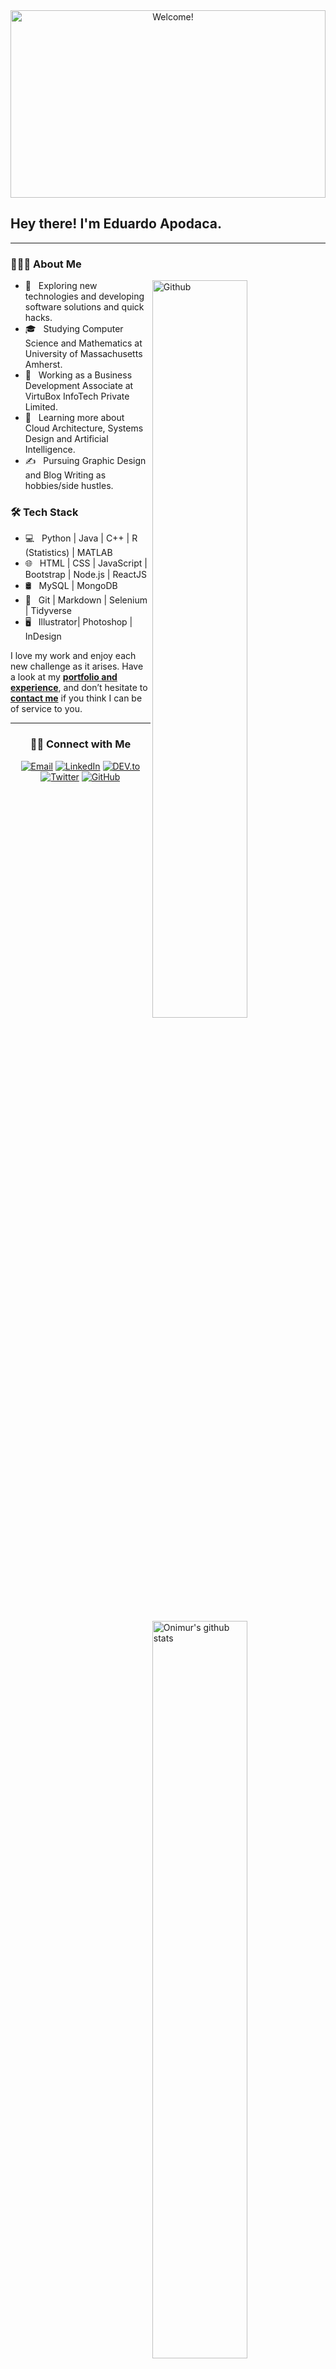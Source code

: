 <div align="center" >

<img src="https://media.giphy.com/media/10uOytmBWrl8yGW4xX/giphy.gif" alt="Welcome!" width="100%" height="300" />

</div>

<h2> Hey there! I'm Eduardo Apodaca.</h2>

---------------------------------------------------------------------------------------------------------------------------------------------------------------------------------

<h3> 👨🏻‍💻 About Me </h3>
<img width="55%" align="right" alt="Github" src="https://raw.githubusercontent.com/onimur/.github/master/.resources/git-header.svg" />


- 🤔 &nbsp; Exploring new technologies and developing software solutions and quick hacks.
- 🎓 &nbsp; Studying Computer Science and Mathematics at University of Massachusetts Amherst.
- 💼 &nbsp; Working as a Business Development Associate at VirtuBox InfoTech Private Limited.
- 🌱 &nbsp; Learning more about Cloud Architecture, Systems Design and Artificial Intelligence.
- ✍️ &nbsp; Pursuing Graphic Design and Blog Writing as hobbies/side hustles.
<img width="55%" align="right" alt="Onimur's github stats" src="https://github-readme-stats.vercel.app/api?username=eduardo99ja&show_icons=true&hide_border=true" />
<h3>🛠 Tech Stack</h3>


- 💻 &nbsp; Python | Java | C++ | R (Statistics) | MATLAB
- 🌐 &nbsp; HTML | CSS | JavaScript | Bootstrap | Node.js | ReactJS
- 🛢 &nbsp; MySQL | MongoDB
- 🔧 &nbsp; Git | Markdown | Selenium | Tidyverse
- 🖥 &nbsp; Illustrator| Photoshop | InDesign


I love my work and enjoy each new challenge as it arises. Have a look at my **[portfolio and experience](https://eduardo99ja.github.io/portfolio/)**, and don’t hesitate to **[contact me](mailto:eduardo1ja99@gmail.com)** if you think I can be of service to you.


---------------------------------------------------------------------------------------------------------------------------------------------------------------------------------

<div align="center">
<h3> 🤝🏻 Connect with Me </h3>
<a href="mailto:eduardo1ja99@gmail.com" target="_blank"><img src="https://img.shields.io/badge/-Gmail-c14438?style=flat-square&logo=Gmail&logoColor=white" alt="Email"></a>
<a href="https://www.linkedin.com/in/eduardo-apodaca-b466a41ab" target="_blank"><img src="https://img.shields.io/badge/LinkedIn-%230077B5.svg?&style=flat-square&logo=linkedin&logoColor=white" alt="LinkedIn"></a>
<a href="https://dev.to/acolum" target="_blank"><img src="https://img.shields.io/badge/DEV-%230A0A0A.svg?&style=flat-square&logo=DEV.to&logoColor=white" alt="DEV.to"></a>
<a href="https://twitter.com" target="_blank"><img src="https://img.shields.io/badge/-Twitter-1ca0f1?style=flat-square&labelColor=1ca0f1&logo=twitter&logoColor=white" alt="Twitter"></a>
<a href="https://github.com" target="_blank"><img src="https://img.shields.io/badge/-GitHub-181717?style=flat-square&logo=github" alt="GitHub"></a>
</div>

